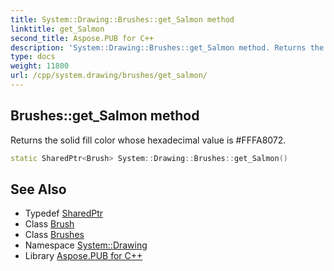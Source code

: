 ```yaml
---
title: System::Drawing::Brushes::get_Salmon method
linktitle: get_Salmon
second_title: Aspose.PUB for C++
description: 'System::Drawing::Brushes::get_Salmon method. Returns the solid fill color whose hexadecimal value is #FFFA8072 in C++.'
type: docs
weight: 11800
url: /cpp/system.drawing/brushes/get_salmon/
---
```

## Brushes::get_Salmon method


Returns the solid fill color whose hexadecimal value is #FFFA8072.

```cpp
static SharedPtr<Brush> System::Drawing::Brushes::get_Salmon()
```

## See Also

* Typedef [SharedPtr](../../../system/sharedptr/)
* Class [Brush](../../brush/)
* Class [Brushes](../)
* Namespace [System::Drawing](../../)
* Library [Aspose.PUB for C++](../../../)
